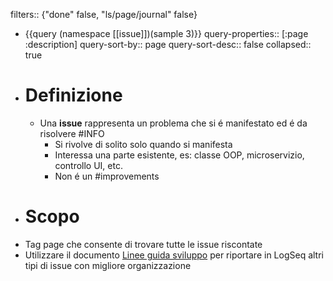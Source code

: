 filters:: {"done" false, "ls/page/journal" false}

- {{query (namespace [[issue]])(sample 3)}}
  query-properties:: [:page :description]
  query-sort-by:: page
  query-sort-desc:: false
  collapsed:: true
- # Definizione
	- Una **issue** rappresenta un problema che si é manifestato ed é da risolvere #INFO
		- Si rivolve di solito solo quando si manifesta
		- Interessa una parte esistente, es: classe OOP, microservizio, controllo UI, etc.
		- Non é un #improvements
- # Scopo
- Tag page che consente di trovare tutte le issue riscontate
- Utilizzare il documento [Linee guida sviluppo](https://docs.google.com/document/d/1a7bF6bTtYzgwUMKCcsmfhycHUbsjbBHsOpT1MGEvvNg/edit?pli=1#heading=h.qb8anohdadd2) per riportare in LogSeq altri tipi di issue con migliore organizzazione